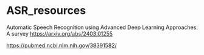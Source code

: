 # ASR_resources

Automatic Speech Recognition using Advanced Deep Learning Approaches: A survey
https://arxiv.org/abs/2403.01255

https://pubmed.ncbi.nlm.nih.gov/38391582/
